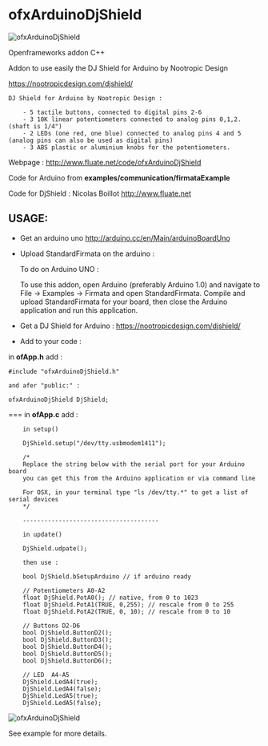 # ofxArduinoDjShield

![ofxArduinoDjShield](https://raw.github.com/fluaten/ofxArduinoDjShield/master/ofxaddons_thumbnail.png)

Openframeworks addon C++

Addon to use easily the DJ Shield for Arduino by Nootropic Design

<https://nootropicdesign.com/djshield/>


   	DJ Shield for Arduino by Nootropic Design :

   		- 5 tactile buttons, connected to digital pins 2-6
   		- 3 10K linear potentiometers connected to analog pins 0,1,2. (shaft is 1/4")
   		- 2 LEDs (one red, one blue) connected to analog pins 4 and 5 (analog pins can also be used as digital pins)
   		- 3 ABS plastic or aluminium knobs for the potentiometers.
   




Webpage : <http://www.fluate.net/code/ofxArduinoDjShield>


Code for Arduino from **examples/communication/firmataExample**

Code for DjShield : Nicolas Boillot <http://www.fluate.net>

  
    
    
## USAGE:


- Get an arduino uno <http://arduino.cc/en/Main/arduinoBoardUno>

- Upload StandardFirmata on the arduino :

  
    To do on Arduino UNO :
    
	To use this addon, open Arduino (preferably Arduino 1.0) and
	navigate to File -> Examples -> Firmata and open StandardFirmata.
	Compile and upload StandardFirmata for your board, then close
	the Arduino application and run this application.


- Get a DJ Shield for Arduino : <https://nootropicdesign.com/djshield/>


- Add to your code :

    

in __ofApp.h__ add :

	#include "ofxArduinoDjShield.h" 
	
	and afer "public:" :
	
	ofxArduinoDjShield DjShield;
	
	
===
in __ofApp.c__ add :
		
		in setup()

		DjShield.setup("/dev/tty.usbmodem1411");
		
		/*
		Replace the string below with the serial port for your Arduino board
        you can get this from the Arduino application or via command line
        
        For OSX, in your terminal type "ls /dev/tty.*" to get a list of serial devices
        */
        
        --------------------------------------
        
        in update()
        
        DjShield.udpate();
        
        then use :

		bool DjShield.bSetupArduino // if arduino ready
	
		// Potentiometers A0-A2
		float DjShield.PotA0(); // native, from 0 to 1023
		float DjShield.PotA1(TRUE, 0,255); // rescale from 0 to 255
		float DjShield.PotA2(TRUE, 0, 10); // rescale from 0 to 10

		// Buttons D2-D6
		bool DjShield.ButtonD2();
		bool DjShield.ButtonD3();
		bool DjShield.ButtonD4();
		bool DjShield.ButtonD5();
		bool DjShield.ButtonD6();

		// LED	A4-A5
		DjShield.LedA4(true);
        DjShield.LedA4(false);
        DjShield.LedA5(true);
		DjShield.LedA5(false);


	


![ofxArduinoDjShield](http://www.fluate.net/media/blog/ofxArduinoDjShield_screen_exemple.png)
	
See example for more details.

	



